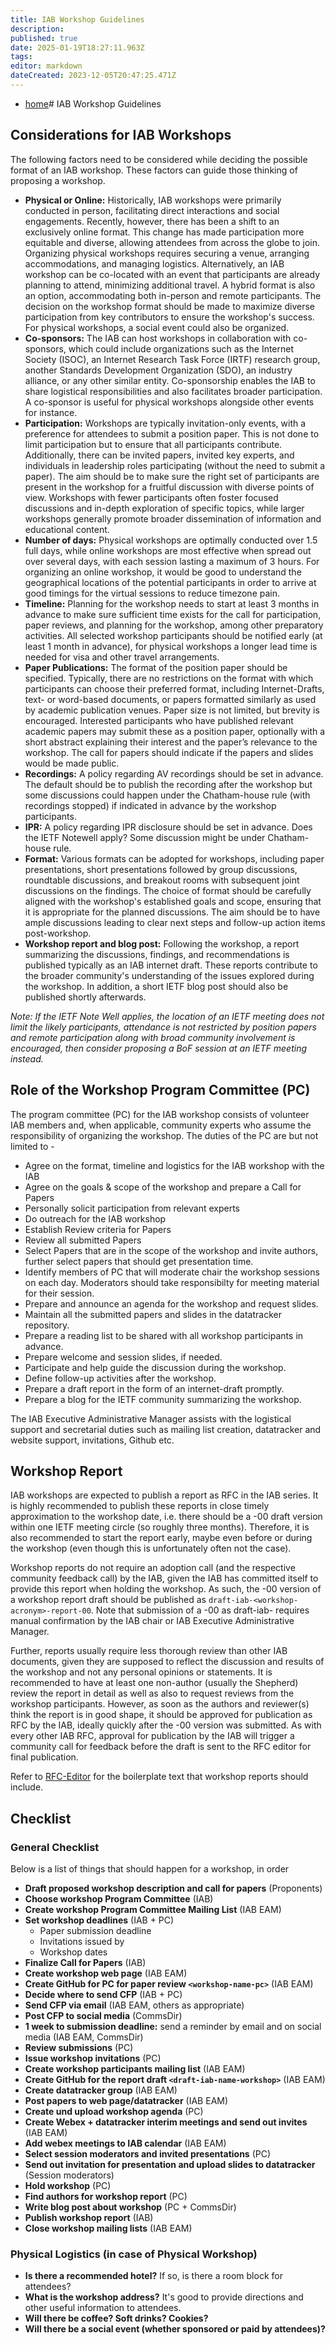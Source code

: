 ```yaml
---
title: IAB Workshop Guidelines
description: 
published: true
date: 2025-01-19T18:27:11.963Z
tags: 
editor: markdown
dateCreated: 2023-12-05T20:47:25.471Z
---
```


- [home](/home)# IAB Workshop Guidelines

## Considerations for IAB Workshops

The following factors need to be considered while deciding the possible format of an IAB workshop. These factors can guide those thinking of proposing a workshop. 

* **Physical or Online:** Historically, IAB workshops were primarily conducted in person, facilitating direct interactions and social engagements. Recently, however, there has been a shift to an exclusively online format. This change has made participation more equitable and diverse, allowing attendees from across the globe to join. Organizing physical workshops requires securing a venue, arranging accommodations, and managing logistics. Alternatively, an IAB workshop can be co-located with an event that participants are already planning to attend, minimizing additional travel. A hybrid format is also an option, accommodating both in-person and remote participants. The decision on the workshop format should be made to maximize diverse participation from key contributors to ensure the workshop's success. For physical workshops, a social event could also be organized.
* **Co-sponsors:** The IAB can host workshops in collaboration with co-sponsors, which could include organizations such as the Internet Society (ISOC), an Internet Research Task Force (IRTF) research group, another Standards Development Organization (SDO), an industry alliance, or any other similar entity. Co-sponsorship enables the IAB to share logistical responsibilities and also facilitates broader participation. A co-sponsor is useful for physical workshops alongside other events for instance. 
* **Participation:** Workshops are typically invitation-only events, with a preference for attendees to submit a position paper. This is not done to limit participation but to ensure that all participants contribute. Additionally, there can be invited papers, invited key experts, and individuals in leadership roles participating (without the need to submit a paper). The aim should be to make sure the right set of participants are present in the workshop for a fruitful discussion with diverse points of view. Workshops with fewer participants often foster focused discussions and in-depth exploration of specific topics, while larger workshops generally promote broader dissemination of information and educational content.
* **Number of days:**  Physical workshops are optimally conducted over 1.5 full days, while online workshops are most effective when spread out over several days, with each session lasting a maximum of 3 hours. For organizing an online workshop, it would be good to understand the geographical locations of the potential participants in order to arrive at good timings for the virtual sessions to reduce timezone pain.
* **Timeline:** Planning for the workshop needs to start at least 3 months  in advance to make sure sufficient time exists for the call for participation, paper reviews, and planning for the workshop, among other preparatory activities. All selected workshop participants should be notified early (at least 1 month in advance), for physical workshops a longer lead time is needed for visa and other travel arrangements. 
* **Paper Publications:** The format of the position paper should be specified. Typically, there are no restrictions on the format with which participants can choose their preferred format, including Internet-Drafts, text- or word-based documents, or papers formatted similarly as used by academic publication venues. Paper size is not limited, but brevity is encouraged. Interested participants who have published relevant academic papers may submit these as a position paper, optionally with a short abstract explaining their interest and the paper’s relevance to the workshop. The call for papers should indicate if the papers and slides would be made public.  
* **Recordings:** A policy regarding AV recordings should be set in advance. The default should be to publish the recording after the workshop but some discussions could happen under the Chatham-house rule (with recordings stopped) if indicated in advance by the workshop participants. 
* **IPR:** A policy regarding IPR disclosure should be set in advance. Does the IETF Notewell apply? Some discussion might be under Chatham-house rule. 
* **Format:** Various formats can be adopted for workshops, including paper presentations, short presentations followed by group discussions, roundtable discussions, and breakout rooms with subsequent joint discussions on the findings. The choice of format should be carefully aligned with the workshop's established goals and scope, ensuring that it is appropriate for the planned discussions. The aim should be to have ample discussions leading to clear next steps and follow-up action items post-workshop. 
* **Workshop report and blog post:** Following the workshop, a report summarizing the discussions, findings, and recommendations is published typically as an IAB internet draft. These reports contribute to the broader community's understanding of the issues explored during the workshop. In addition, a short IETF blog post should also be published shortly afterwards.

*Note: If the IETF Note Well applies, the location of an IETF meeting does not limit the likely participants, attendance is not restricted by position papers and remote participation along with broad community involvement is encouraged, then consider proposing a BoF session at an IETF meeting instead.*

## Role of the Workshop Program Committee (PC)

The program committee (PC) for the IAB workshop consists of volunteer IAB members and, when applicable, community experts who assume the responsibility of organizing the workshop. The duties of the PC are but not limited to - 

* Agree on the format, timeline and logistics for the IAB workshop with the IAB
* Agree on the goals & scope of the workshop and prepare a Call for Papers 
* Personally solicit participation from relevant experts
* Do outreach for the IAB workshop
* Establish Review criteria for Papers
* Review all submitted Papers
* Select Papers that are in the scope of the workshop and invite authors, further select papers that should get presentation time. 
* Identify members of PC that will moderate chair the workshop sessions on each day. Moderators should take responsibilty for meeting material for their session.
* Prepare and announce an agenda for the workshop and request slides.
* Maintain all the submitted papers and slides in the datatracker repository.
* Prepare a reading list to be shared with all workshop participants in advance.
* Prepare welcome and session slides, if needed.
* Participate and help guide the discussion during the workshop.
* Define follow-up activities after the workshop.
* Prepare a draft report in the form of an internet-draft promptly.
* Prepare a blog for the IETF community summarizing the workshop.

The IAB Executive Administrative Manager assists with the logistical support and secretarial duties such as mailing list creation, datatracker and website support, invitations, Github etc. 

## Workshop Report

IAB workshops are expected to publish a report as RFC in the IAB series. It is highly recommended to publish these reports in close timely approximation to the workshop date, i.e. there should be a -00 draft version within one IETF meeting circle (so roughly three months). Therefore, it is also recommended to start the report early, maybe even before or during the workshop (even though this is unfortunately often not the case). 

Workshop reports do not require an adoption call (and the respective community feedback call) by the IAB, given the IAB has committed itself to provide this report when holding the workshop. As such, the -00 version of a workshop report draft should be published as `draft-iab-<workshop-acronym>-report-00`. Note that submission of a -00 as draft-iab- requires manual confirmation by the IAB chair or IAB Executive Administrative Manager.

Further, reports usually require less thorough review than other IAB documents, given they are supposed to reflect the discussion and results of the workshop and not any personal opinions or statements. It is recommended to have at least one non-author (usually the Shepherd) review the report in detail as well as also to request reviews from the workshop participants. However, as soon as the authors and reviewer(s) think the report is in good shape, it should be approved for publication as RFC by the IAB, ideally quickly after the -00 version was submitted. As with every other IAB RFC, approval for publication by the IAB will trigger a community call for feedback before the draft is sent to the RFC editor for final publication.

Refer to [RFC-Editor](https://www.rfc-editor.org/materials/iab-format.txt) for the boilerplate text that workshop reports should include. 

## Checklist

### General Checklist

Below is a list of things that should happen for a workshop, in order

- **Draft proposed workshop description and call for papers** (Proponents)
- **Choose workshop Program Committee** (IAB)
- **Create workshop Program Committee Mailing List** (IAB EAM)
- **Set workshop deadlines** (IAB + PC)
  - Paper submission deadline
  - Invitations issued by
  - Workshop dates
- **Finalize Call for Papers** (IAB)
- **Create workshop web page** (IAB EAM)
- **Create GitHub for PC for paper review `<workshop-name-pc>`** (IAB EAM)
- **Decide where to send CFP** (IAB + PC)
- **Send CFP via email** (IAB EAM, others as appropriate)
- **Post CFP to social media** (CommsDir)
- **1 week to submission deadline:** send a reminder by email and on social media (IAB EAM, CommsDir)
- **Review submissions** (PC)
- **Issue workshop invitations** (PC)
- **Create workshop participants mailing list** (IAB EAM)
- **Create GitHub for the report draft `<draft-iab-name-workshop>`** (IAB EAM)
- **Create datatracker group** (IAB EAM)
- **Post papers to web page/datatracker** (IAB EAM)
- **Create und upload workshop agenda** (PC)
- **Create Webex + datatracker interim meetings and send out invites** (IAB EAM)
- **Add webex meetings to IAB calendar** (IAB EAM)
- **Select session moderators and invited presentations** (PC)
- **Send out invitation for presentation and upload slides to datatracker** (Session moderators)
- **Hold workshop** (PC)
- **Find authors for workshop report** (PC)
- **Write blog post about workshop** (PC + CommsDir)
- **Publish workshop report** (IAB)
- **Close workshop mailing lists** (IAB EAM)

### Physical Logistics (in case of Physical Workshop)
- **Is there a recommended hotel?** If so, is there a room block for attendees?
- **What is the workshop address?** It's good to provide directions and other useful information to attendees.
- **Will there be coffee? Soft drinks? Cookies?**
- **Will there be a social event (whether sponsored or paid by attendees)?**


